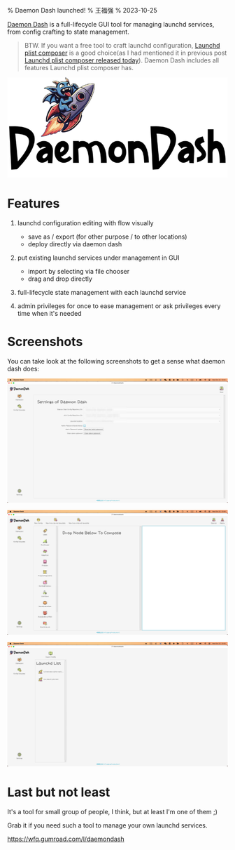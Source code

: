 % Daemon Dash launched!
% 王福强
% 2023-10-25

[Daemon Dash](https://wfq.gumroad.com/l/daemondash) is a full-lifecycle GUI tool for managing launchd services, from config crafting to state management.

> BTW. If you want a free tool to craft launchd configuration, [Launchd plist composer](https://store.afoo.me/l/launchdpc) is a good choice(as I had mentioned it in previous post [Launchd plist composer released today](https://afoo.me/posts/2023-10-16-launchd-plist-composer-released.html)). Daemon Dash includes all features Launchd plist composer has.

![](images/daemon-dash-banenr.png)

# Features

1. launchd configuration editing with flow visually
    - save as / export (for other purpose / to other locations)
    - deploy directly via daemon dash

2. put existing launchd services under management in GUI
    - import by selecting via file chooser
    - drag and drop directly

3. full-lifecycle state management with each launchd service

4. admin privileges for once to ease management or ask privileges every time when it's needed


# Screenshots

You can take look at the following screenshots to get a sense what daemon dash does:

![](images/134941698203297_.pic.jpg)

![](images/134931698201249_.pic.jpg)

![](images/134921698201224_.pic.jpg)


# Last but not least

It's a tool for small group of people, I think, but at least I'm one of them ;)

Grab it if you need such a tool to manage your own launchd services.

<https://wfq.gumroad.com/l/daemondash>


